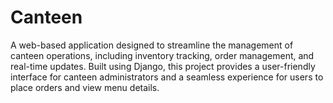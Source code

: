 # Canteen
A web-based application designed to streamline the management of canteen operations, including inventory tracking, order management, and real-time updates. Built using Django, this project provides a user-friendly interface for canteen administrators and a seamless experience for users to place orders and view menu details.
